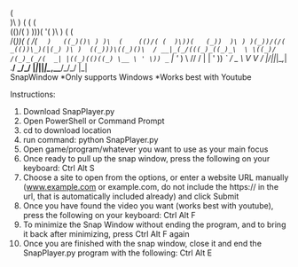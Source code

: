  (                                                        
 )\ )                   (  (               (              
(()/(         )         )\))(   '(         )\ )    (  (   
 /(_))(    ( /( `  )   ((_)()\ ) )\  (    (()/( (  )\))(  
(_))  )\ ) )(_))/(/(   _(())\_)(|(_) )\ )  ((_)))\((_)()\ 
/ __|_(_/(((_)_((_)_\  \ \((_)/ /(_)_(_/(  _| |((_)(()((_)
\__ \ ' \)) _` | '_ \)  \ \/\/ / | | ' \)) _` / _ \ V  V /
|___/_||_|\__,_| .__/    \_/\_/  |_|_||_|\__,_\___/\_/\_/ 
               |_|                                        
SnapWindow
*Only supports Windows
*Works best with Youtube

Instructions: 
1. Download SnapPlayer.py
2. Open PowerShell or Command Prompt
3. cd to download location
4. run command:
     python SnapPlayer.py
5. Open game/program/whatever you want to use as your main focus
6. Once ready to pull up the snap window, press the following on your keyboard:
     Ctrl Alt S
7. Choose a site to open from the options, or enter a website URL manually (www.example.com or example.com, do not include the https:// in the url, that is automatically included already) and click Submit
8. Once you have found the video you want (works best with youtube), press the following on your keyboard:
     Ctrl Alt F
10. To minimize the Snap Window without ending the program, and to bring it back after minimizing, press Ctrl Alt F again
11. Once you are finished with the snap window, close it and end the SnapPlayer.py program with the following:
     Ctrl Alt E
